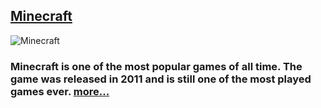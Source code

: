 ## [Minecraft](https://pranbhardwaj.github.io/Mini-Website-Project/MinecraftInfo/)

![Minecraft](https://www.minecraft.net/content/dam/archive/og-image/minecraft-hero-og.jpg)

### Minecraft is one of the most popular games of all time. The game was released in 2011 and is still one of the most played games ever. [more...](https://pranbhardwaj.github.io/Mini-Website-Project/MinecraftInfo/)
